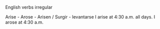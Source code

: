English verbs irregular

Arise - Arose - Arisen / Surgir - levantarse
I arise at 4:30 a.m. all days. 
I arose at 4:30 a.m.